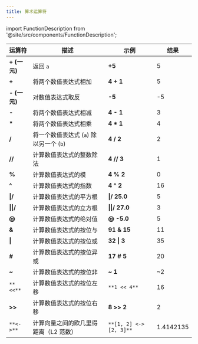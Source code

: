 ```yaml
---
title: 算术运算符
---
```


import FunctionDescription from '@site/src/components/FunctionDescription';

<FunctionDescription description="Introduced or updated: v1.2.53"/>

| 运算符              | 描述                                                        | 示例                        | 结果      |
| --------------------- | ----------------------------------------------------------- | --------------------------- | --------- |
| **+ (一元)**         | 返回 `a`                                                    | **+5**                      | 5         |
| **+**                 | 将两个数值表达式相加                                          | **4 + 1**                   | 5         |
| **- (一元)**         | 对数值表达式取反                                              | **-5**                      | -5        |
| **-**                 | 将两个数值表达式相减                                          | **4 - 1**                   | 3         |
| **\***                | 将两个数值表达式相乘                                          | **4 \* 1**                  | 4         |
| **/**                 | 将一个数值表达式 (`a`) 除以另一个 (`b`)                       | **4 / 2**                   | 2         |
| **//**                | 计算数值表达式的整数除法                                        | **4 // 3**                  | 1         |
| **%**                 | 计算数值表达式的模                                            | **4 % 2**                   | 0         |
| **^**                 | 计算数值表达式的指数                                          | **4 ^ 2**                   | 16        |
| **&verbar;/**         | 计算数值表达式的平方根                                          | **&verbar;/ 25.0**          | 5         |
| **&verbar;&verbar;/** | 计算数值表达式的立方根                                          | **&verbar;&verbar;/ 27.0** | 3         |
| **@**                 | 计算数值表达式的绝对值                                          | **@ -5.0**                  | 5         |
| **&**                 | 计算数值表达式的按位与                                          | **91 & 15**                 | 11        |
| **&verbar;**          | 计算数值表达式的按位或                                          | **32 &verbar; 3**          | 35        |
| **#**                 | 计算数值表达式的按位异或                                        | **17 # 5**                  | 20        |
| **~**                 | 计算数值表达式的按位非                                          | **~ 1**                     | ~2        |
| `**<<**`              | 计算数值表达式的按位左移                                        | `**1 << 4**`                | 16        |
| **>>**                | 计算数值表达式的按位右移                                        | **8 >> 2**                  | 2         |
| `**<->**`             | 计算向量之间的欧几里得距离（L2 范数）                         | `**[1, 2] <-> [2, 3]**`    | 1.4142135 |
